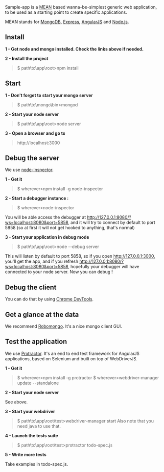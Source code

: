 Sample-app is a [MEAN](https://github.com/linnovate/mean/blob/master/README.md) based wanna-be-simplest generic web application, to be used as a starting point to create specific applications.

MEAN stands for [MongoDB](http://www.mongodb.org/), [Express](http://expressjs.com/), [AngularJS](http://angularjs.org/) and [Node.js](http://www.nodejs.org/). 

## Install
**1 - Get node and mongo installed. Check the links above if needed.**

**2 - Install the project**
>$ path\to\app\root>npm install

## Start
**1 - Don't forget to start your mongo server**

>$ path\to\mongo\bin>mongod

**2 - Start your node server**

>$ path\to\app\root>node server

**3 - Open a browser and go to**
>http://localhost:3000


## Debug the server
We use [node-inspector](https://github.com/node-inspector/node-inspector/blob/master/README.md).

**1 - Get it**

>$ wherever>npm install -g node-inspector

**2 - Start a debugger instance :**
>$ wherever>node-inspector

You will be able access the debugger at http://127.0.0.1:8080/?ws=localhost:8080&port=5858, and it will try to connect by default to port 5858 (so at first it will not get hooked to anything, that's normal)

**3 - Start your application in debug mode**
>$ path\to\app\root>node --debug server

This will listen by default to port 5858, so if you open http://127.0.0.1:3000, you'll get the app, and if you refresh http://127.0.0.1:8080/?ws=localhost:8080&port=5858, hopefully your debugger will have connected to your node server. Now you can debug !


## Debug the client
You can do that by using [Chrome DevTools](https://developer.chrome.com/devtools).


## Get a glance at the data
We recommend [Robomongo](http://robomongo.org/). It's a nice mongo client GUI.


## Test the application
We use [Protractor](https://github.com/angular/protractor). It's an end to end test framework for AngularJS applications, based on Selenium and built on top of WebDriverJS.

**1 - Get it**

>$ wherever>npm install -g protractor
>$ wherever>webdriver-manager update --standalone

**2 - Start your node server**

See above.

**3 - Start your webdriver**

>$ path\to\app\root\test>webdriver-manager start
Also note that you need java to use that.

**4 - Launch the tests suite**

>$ path\to\app\root\test>protractor todo-spec.js

**5 - Write more tests**

Take examples in todo-spec.js. 